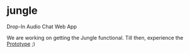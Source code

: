 # jungle
Drop-In Audio Chat Web App

We are working on getting the Jungle functional. Till then, experience the [Prototype](https://www.figma.com/proto/egBpOri0gu7pscRlCVHX3Q/Jungle?node-id=2%3A2&scaling=min-zoom&page-id=0%3A1&starting-point-node-id=2%3A2) ;)
